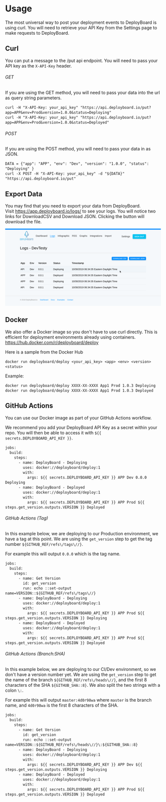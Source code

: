 # Usage

The most universal way to post your deployment events to DeployBoard is using curl. You will need to retrieve your API Key from the Settings page to make requests to DeployBoard.

## Curl

You can put a message to the /put api endpoint. You will need to pass your API key as the `X-API-Key` header.

###### GET

If you are using the GET method, you will need to pass your data into the url as query string parameters.

```
curl -H "X-API-Key: your_api_key" "https://api.deployboard.io/put?app=APP&env=Prod&version=1.0.0&status=Deploying"
curl -H "X-API-Key: your_api_key" "https://api.deployboard.io/put?app=APP&env=Prod&version=1.0.0&status=Deployed"
```

###### POST

If you are using the POST method, you will need to pass your data in as JSON.

```
DATA = {"app": "APP", "env": "Dev", "version": "1.0.0", "status": "Deploying" }
curl -X POST -H "X-API-Key: your_api_key" -d "${DATA}" "https://api.deployboard.io/put"
```

## Export Data

You may find that you need to export your data from DeployBoard.  
Visit https://app.deployboard.io/logs/ to see your logs. You will notice two links for DownloadCSV and Download JSON. Clicking the button will download the file.

![DownloadCSV](img/downloadCSV.gif)

## Docker

We also offer a Docker image so you don't have to use curl directly. This is efficient for deployment environments already using containers. <https://hub.docker.com/r/deployboard/deploy>

Here is a sample from the Docker Hub

```
docker run deployboard/deploy <your_api_key> <app> <env> <version> <status>
```

Example:

```
docker run deployboard/deploy XXXX-XX-XXXX App1 Prod 1.0.3 Deploying
docker run deployboard/deploy XXXX-XX-XXXX App1 Prod 1.0.3 Deployed
```

## GitHub Actions

You can use our Docker image as part of your GitHub Actions workflow.

We recommend you add your DeployBoard API Key as a secret within your repo. You will then be able to access it with `${{ secrets.DEPLOYBOARD_API_KEY }}`.

```
jobs:
  build:
    steps:
      - name: DeployBoard - Deploying
        uses: docker://deployboard/deploy:1
        with:
          args: ${{ secrets.DEPLOYBOARD_API_KEY }} APP Dev 0.0.0 Deploying
      - name: DeployBoard - Deployed
        uses: docker://deployboard/deploy:1
        with:
          args: ${{ secrets.DEPLOYBOARD_API_KEY }} APP Prod ${{ steps.get_version.outputs.VERSION }} Deployed
```

###### GitHub Actions (Tag)

In this example below, we are deploying to our Production environment, we have a tag at this point. We are using the `get_version` step to get the tag number `${GITHUB_REF/refs\/tags\//}`.

For example this will output `0.0.0` which is the tag name.

```
jobs:
  build:
    steps:
      - name: Get Version
        id: get_version
        run: echo ::set-output name=VERSION::${GITHUB_REF/refs\/tags\//}
      - name: DeployBoard - Deploying
        uses: docker://deployboard/deploy:1
        with:
          args: ${{ secrets.DEPLOYBOARD_API_KEY }} APP Prod ${{ steps.get_version.outputs.VERSION }} Deploying
      - name: DeployBoard - Deployed
        uses: docker://deployboard/deploy:1
        with:
          args: ${{ secrets.DEPLOYBOARD_API_KEY }} APP Prod ${{ steps.get_version.outputs.VERSION }} Deployed
```

###### GitHub Actions (Branch:SHA)

In this example below, we are deploying to our CI/Dev environment, so we don't have a version number yet. We are using the `get_version` step to get the name of the branch `${GITHUB_REF/refs\/heads\//}`, and the first 8 characters of the SHA `${GITHUB_SHA::8}`. We also split the two strings with a colon `\:`.

For example this will output `master:4d0r98wa` where `master` is the branch name, and `4d0r98wa` is the first 8 characters of the SHA.

```
jobs:
  build:
    steps:
      - name: Get Version
        id: get_version
        run: echo ::set-output name=VERSION::${GITHUB_REF/refs\/heads\//}\:${GITHUB_SHA::8}
      - name: DeployBoard - Deploying
        uses: docker://deployboard/deploy:1
        with:
          args: ${{ secrets.DEPLOYBOARD_API_KEY }} APP Dev ${{ steps.get_version.outputs.VERSION }} Deploying
      - name: DeployBoard - Deployed
        uses: docker://deployboard/deploy:1
        with:
          args: ${{ secrets.DEPLOYBOARD_API_KEY }} APP Prod ${{ steps.get_version.outputs.VERSION }} Deployed
```
